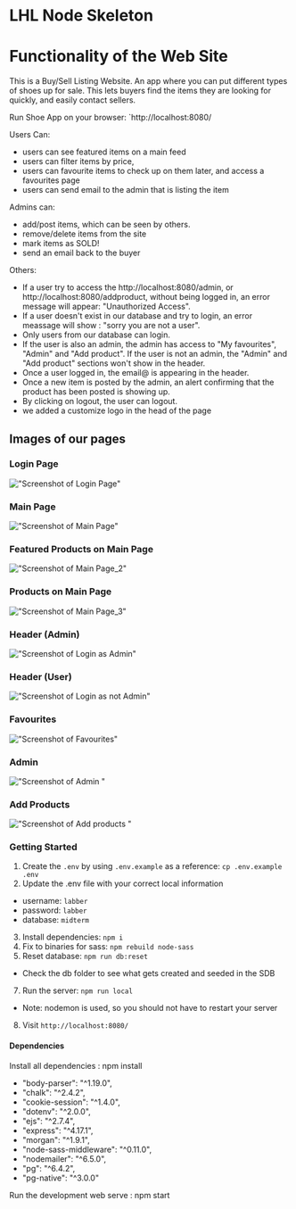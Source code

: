 LHL Node Skeleton
=========
# Functionality of the Web Site 

This is a Buy/Sell Listing Website.
An app where you can put different types of shoes up for sale. This lets buyers find the items they are looking for quickly, and easily contact sellers.


Run Shoe App on your browser: `http://localhost:8080/

Users Can:

- users can see featured items on a main feed
- users can filter items by price,
- users can favourite items to check up on them later, and access a favourites page
- users can send email to the admin that is listing the item

Admins can:

- add/post items, which can be seen by others.
- remove/delete items from the site
- mark items as SOLD!
- send an email back to the buyer 

Others:
- If a user try to access the http://localhost:8080/admin, or http://localhost:8080/addproduct, without being logged in, an error message will appear: "Unauthorized Access". 
- If a user doesn't exist in our database and try to login, an error meassage will show : "sorry you are not a user".
- Only users from our database can login. 
- If the user is also an admin, the admin has access to "My favourites", "Admin" and "Add product". If the user is not an admin, the "Admin" and "Add product" sections won't show in the header.
- Once a user logged in, the email@ is appearing in the header.
- Once a new item is posted by the admin, an alert confirming that the product has been posted is showing up.
- By clicking on logout, the user can logout.
- we added a customize logo in the head of the page


## Images of our pages

### Login Page
!["Screenshot of Login Page"](https://github.com/elodiebhs/Buy-Sell-Website/blob/master/docs/login.png)

### Main Page
!["Screenshot of Main Page"](https://github.com/elodiebhs/Buy-Sell-Website/blob/master/docs/main_1.png)

### Featured Products on Main Page
!["Screenshot of Main Page_2"](https://github.com/elodiebhs/Buy-Sell-Website/blob/master/docs/main_2.png)

### Products on Main Page
!["Screenshot of Main Page_3"](https://github.com/elodiebhs/Buy-Sell-Website/blob/master/docs/main_3.png)

### Header (Admin)
!["Screenshot of Login as Admin"](https://github.com/elodiebhs/Buy-Sell-Website/blob/master/docs/Admin%20access.png)

### Header (User)
!["Screenshot of Login as not Admin"](https://github.com/elodiebhs/Buy-Sell-Website/blob/master/docs/not%20admin.png)

### Favourites
!["Screenshot of Favourites"](https://github.com/elodiebhs/Buy-Sell-Website/blob/master/docs/my_favourites.png)

### Admin
!["Screenshot of Admin "](https://github.com/elodiebhs/Buy-Sell-Website/blob/master/docs/Admin_page.png)

### Add Products
!["Screenshot of Add products "](https://github.com/elodiebhs/Buy-Sell-Website/blob/master/docs/Add_products.png)


### Getting Started

1. Create the `.env` by using `.env.example` as a reference: `cp .env.example .env`
2. Update the .env file with your correct local information 
  - username: `labber` 
  - password: `labber` 
  - database: `midterm`
3. Install dependencies: `npm i`
4. Fix to binaries for sass: `npm rebuild node-sass`
5. Reset database: `npm run db:reset`
  - Check the db folder to see what gets created and seeded in the SDB
7. Run the server: `npm run local`
  - Note: nodemon is used, so you should not have to restart your server
8. Visit `http://localhost:8080/`

#### Dependencies

Install all dependencies : npm install

- "body-parser": "^1.19.0",
- "chalk": "^2.4.2",
- "cookie-session": "^1.4.0",
- "dotenv": "^2.0.0",
- "ejs": "^2.7.4",
- "express": "^4.17.1",
- "morgan": "^1.9.1",
- "node-sass-middleware": "^0.11.0",
- "nodemailer": "^6.5.0",
- "pg": "^6.4.2",
- "pg-native": "^3.0.0"

Run the development web serve : npm start

